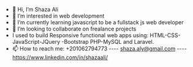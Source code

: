 - 👋 Hi, I’m Shaza Ali 
- 👀 I’m interested in web development 
- 🌱 I’m currently learning javascript to be a fullstack js web developer
- 💞️ I’m looking to collaborate on frealance projects
- I used to build Responsive functional web apps using:
    HTML-CSS-JavaScript-JQuery -Bootstrap PHP-MySQL and Laravel.
- 📫 How to reach me: +201062794773 ----  shaza.aly@gmail.com  ----    https://www.linkedin.com/in/shazaali/

